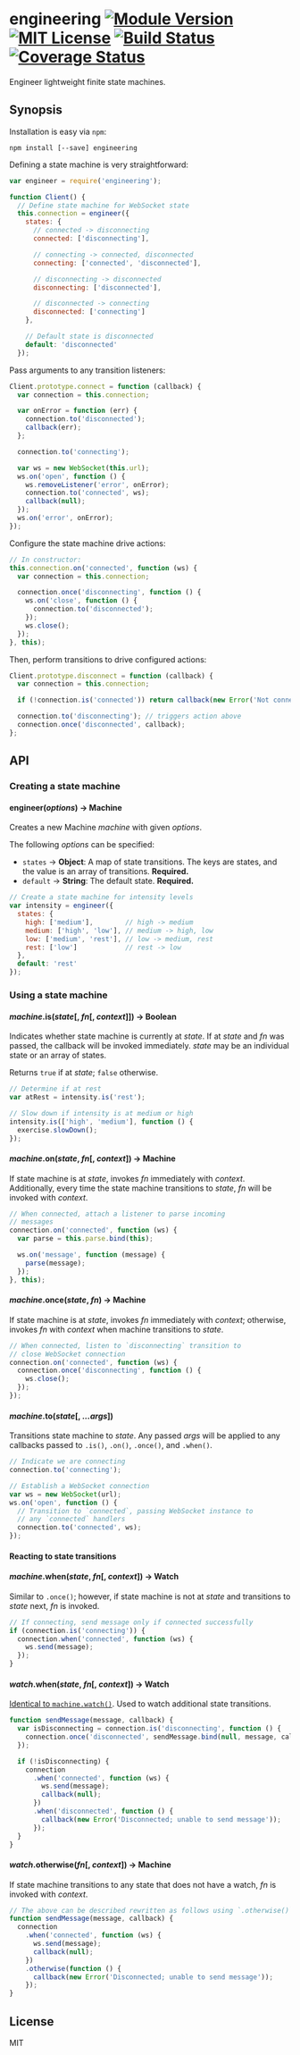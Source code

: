 engineering [![Module Version][npm-img]][npm-url] [![MIT License][license-img]][license-url] [![Build Status][travis-img]][travis-link] [![Coverage Status][coveralls-img]][coveralls-link]
===========

Engineer lightweight finite state machines.

Synopsis
--------

Installation is easy via `npm`:

```
npm install [--save] engineering
```

Defining a state machine is very straightforward:

```js
var engineer = require('engineering');

function Client() {
  // Define state machine for WebSocket state
  this.connection = engineer({
    states: {
      // connected -> disconnecting
      connected: ['disconnecting'],

      // connecting -> connected, disconnected
      connecting: ['connected', 'disconnected'],

      // disconnecting -> disconnected
      disconnecting: ['disconnected'],

      // disconnected -> connecting
      disconnected: ['connecting']
    },

    // Default state is disconnected
    default: 'disconnected'
  });
```

Pass arguments to any transition listeners:

```js
Client.prototype.connect = function (callback) {
  var connection = this.connection;

  var onError = function (err) {
    connection.to('disconnected');
    callback(err);
  };

  connection.to('connecting');

  var ws = new WebSocket(this.url);
  ws.on('open', function () {
    ws.removeListener('error', onError);
    connection.to('connected', ws);
    callback(null);
  });
  ws.on('error', onError);
});
```

Configure the state machine drive actions:

```js
// In constructor:
this.connection.on('connected', function (ws) {
  var connection = this.connection;

  connection.once('disconnecting', function () {
    ws.on('close', function () {
      connection.to('disconnected');
    });
    ws.close();
  });
}, this);
```

Then, perform transitions to drive configured actions:

```js
Client.prototype.disconnect = function (callback) {
  var connection = this.connection;

  if (!connection.is('connected')) return callback(new Error('Not connected'));

  connection.to('disconnecting'); // triggers action above
  connection.once('disconnected', callback);
};
```

API
---

### Creating a state machine

#### engineer(*options*) &rarr; Machine

Creates a new Machine *machine* with given *options*.

The following *options* can be specified:

* `states`  &rarr; **Object**: A map of state transitions. The keys are states, and the value is an array of transitions. **Required.**
* `default` &rarr; **String**: The default state. **Required.**

```js
// Create a state machine for intensity levels
var intensity = engineer({
  states: {
    high: ['medium'],        // high -> medium
    medium: ['high', 'low'], // medium -> high, low
    low: ['medium', 'rest'], // low -> medium, rest
    rest: ['low']            // rest -> low
  },
  default: 'rest'
});
```

### Using a state machine

#### *machine*.is(*state*[, *fn*[, *context*]]) &rarr; Boolean

Indicates whether state machine is currently at *state*. If at *state* and *fn* was passed, the callback will be invoked immediately. *state* may be an individual state or an array of states.

Returns `true` if at *state*; `false` otherwise.

```js
// Determine if at rest
var atRest = intensity.is('rest');

// Slow down if intensity is at medium or high
intensity.is(['high', 'medium'], function () {
  exercise.slowDown();
});
```

#### *machine*.on(*state*, *fn*[, *context*]) &rarr; Machine

If state machine is at *state*, invokes *fn* immediately with *context*. Additionally, every time the state machine transitions to *state*, *fn* will be invoked with *context*.

```js
// When connected, attach a listener to parse incoming
// messages
connection.on('connected', function (ws) {
  var parse = this.parse.bind(this);

  ws.on('message', function (message) {
    parse(message);
  });
}, this);
```

#### *machine*.once(*state*, *fn*) &rarr; Machine

If state machine is at *state*, invokes *fn* immediately with *context*; otherwise, invokes *fn* with *context* when machine transitions to *state*.

```js
// When connected, listen to `disconnecting` transition to
// close WebSocket connection
connection.on('connected', function (ws) {
  connection.once('disconnecting', function () {
    ws.close();
  });
});
```

#### *machine*.to(*state*[, *...args*])

Transitions state machine to *state*. Any passed *args* will be applied to any callbacks passed to `.is()`, `.on()`,  `.once()`, and `.when()`.

```js
// Indicate we are connecting
connection.to('connecting');

// Establish a WebSocket connection
var ws = new WebSocket(url);
ws.on('open', function () {
  // Transition to `connected`, passing WebSocket instance to
  // any `connected` handlers
  connection.to('connected', ws);
});
```

#### Reacting to state transitions

<a name="machine-when"></a>
#### *machine*.when(*state*, *fn*[, *context*]) &rarr; Watch

Similar to `.once()`; however, if state machine is not at *state* and transitions to *state* next, *fn* is invoked.

```js
// If connecting, send message only if connected successfully
if (connection.is('connecting')) {
  connection.when('connected', function (ws) {
    ws.send(message);
  });
}
```

#### *watch*.when(*state*, *fn*[, *context*]) &rarr; Watch

[Identical to `machine.watch()`](#machine-watch). Used to watch additional state transitions.

```js
function sendMessage(message, callback) {
  var isDisconnecting = connection.is('disconnecting', function () {
    connection.once('disconnected', sendMessage.bind(null, message, callback));
  });

  if (!isDisconnecting) {
    connection
      .when('connected', function (ws) {
        ws.send(message);
        callback(null);
      })
      .when('disconnected', function () {
        callback(new Error('Disconnected; unable to send message'));
      });
  }
}
```

#### *watch*.otherwise(*fn*[, *context*]) &rarr; Machine

If state machine transitions to any state that does not have a watch, *fn* is invoked with *context*.

```js
// The above can be described rewritten as follows using `.otherwise()`
function sendMessage(message, callback) {
  connection
    .when('connected', function (ws) {
      ws.send(message);
      callback(null);
    })
    .otherwise(function () {
      callback(new Error('Disconnected; unable to send message'));
    });
}
```

License
-------

MIT

[npm-img]: https://img.shields.io/npm/v/engineering.svg?style=flat
[npm-url]: https://npmjs.org/package/engineering

[license-img]: https://img.shields.io/npm/l/engineering.svg?style=flat
[license-url]: http://choosealicense.com/licenses/mit/

[coveralls-img]: https://img.shields.io/coveralls/alfyboza/engineering.js.svg?style=flat
[coveralls-link]: https://coveralls.io/r/alfyboza/engineering.js?branch=master

[travis-img]: https://img.shields.io/travis/alfyboza/engineering.js.svg?style=flat
[travis-link]: https://travis-ci.org/alfyboza/engineering.js

